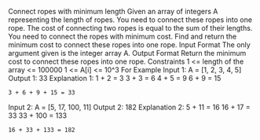 Connect ropes with minimum length
Given an array of integers A representing the length of ropes. You need to connect these ropes into one rope. The cost of connecting two ropes is equal to the sum of their lengths. You need to connect the ropes with minimum cost. Find and return the minimum cost to connect these ropes into one rope. 
Input Format
The only argument given is the integer array A.
Output Format
Return the minimum cost to connect these ropes into one rope.
Constraints
1 <= length of the array <= 100000
1 <= A[i] <= 10^3
For Example
Input 1:
    A = [1, 2, 3, 4, 5]
Output 1:
    33
Explanation 1:
    1 + 2 = 3
    3 + 3 = 6
    4 + 5 = 9
    6 + 9 = 15

    3 + 6 + 9 + 15 = 33

Input 2:
    A = [5, 17, 100, 11]
Output 2:
    182
Explanation 2:
    5 + 11 = 16
    16 + 17 = 33
    33 + 100 = 133

    16 + 33 + 133 = 182
